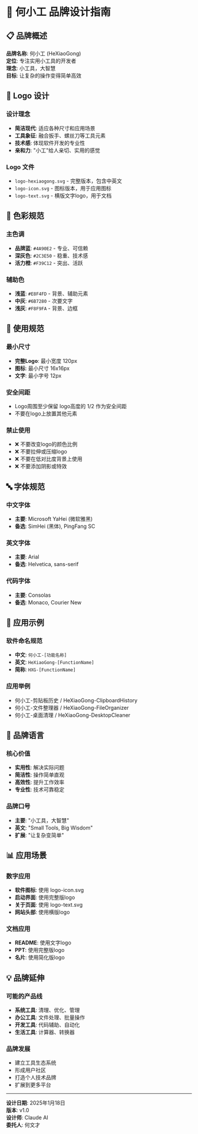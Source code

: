 # 🎨 何小工 品牌设计指南

## 📋 品牌概述

**品牌名称**: 何小工 (HeXiaoGong)  
**定位**: 专注实用小工具的开发者  
**理念**: 小工具，大智慧  
**目标**: 让复杂的操作变得简单高效  

## 🎯 Logo 设计

### 设计理念
- **简洁现代**: 适应各种尺寸和应用场景
- **工具象征**: 融合扳手、螺丝刀等工具元素
- **技术感**: 体现软件开发的专业性
- **亲和力**: "小工"给人亲切、实用的感觉

### Logo 文件
- `logo-hexiaogong.svg` - 完整版本，包含中英文
- `logo-icon.svg` - 图标版本，用于应用图标
- `logo-text.svg` - 横版文字logo，用于文档

## 🎨 色彩规范

### 主色调
- **品牌蓝**: `#4A90E2` - 专业、可信赖
- **深灰色**: `#2C3E50` - 稳重、技术感
- **活力橙**: `#F39C12` - 突出、活跃

### 辅助色
- **浅蓝**: `#E8F4FD` - 背景、辅助元素
- **中灰**: `#6B7280` - 次要文字
- **浅灰**: `#F8F9FA` - 背景、边框

## 📐 使用规范

### 最小尺寸
- **完整Logo**: 最小宽度 120px
- **图标**: 最小尺寸 16x16px
- **文字**: 最小字号 12px

### 安全间距
- Logo周围至少保留 logo高度的 1/2 作为安全间距
- 不要在logo上放置其他元素

### 禁止使用
- ❌ 不要改变logo的颜色比例
- ❌ 不要拉伸或压缩logo
- ❌ 不要在低对比度背景上使用
- ❌ 不要添加阴影或特效

## 🔤 字体规范

### 中文字体
- **主要**: Microsoft YaHei (微软雅黑)
- **备选**: SimHei (黑体), PingFang SC

### 英文字体
- **主要**: Arial
- **备选**: Helvetica, sans-serif

### 代码字体
- **主要**: Consolas
- **备选**: Monaco, Courier New

## 📱 应用示例

### 软件命名规范
- **中文**: `何小工-[功能名称]`
- **英文**: `HeXiaoGong-[FunctionName]`
- **简称**: `HXG-[FunctionName]`

### 应用举例
- 何小工-剪贴板历史 / HeXiaoGong-ClipboardHistory
- 何小工-文件整理器 / HeXiaoGong-FileOrganizer
- 何小工-桌面清理 / HeXiaoGong-DesktopCleaner

## 🌟 品牌语言

### 核心价值
- **实用性**: 解决实际问题
- **简洁性**: 操作简单直观
- **高效性**: 提升工作效率
- **专业性**: 技术可靠稳定

### 品牌口号
- **主要**: "小工具，大智慧"
- **英文**: "Small Tools, Big Wisdom"
- **扩展**: "让复杂变简单"

## 📊 应用场景

### 数字应用
- **软件图标**: 使用 logo-icon.svg
- **启动界面**: 使用完整版logo
- **关于页面**: 使用 logo-text.svg
- **网站头部**: 使用横版logo

### 文档应用
- **README**: 使用文字logo
- **PPT**: 使用完整版logo
- **名片**: 使用简化版logo

## 💡 品牌延伸

### 可能的产品线
- **系统工具**: 清理、优化、管理
- **办公工具**: 文件处理、批量操作
- **开发工具**: 代码辅助、自动化
- **生活工具**: 计算器、转换器

### 品牌发展
- 建立工具生态系统
- 形成用户社区
- 打造个人技术品牌
- 扩展到更多平台

---

**设计日期**: 2025年1月18日  
**版本**: v1.0  
**设计师**: Claude AI  
**委托人**: 何文才